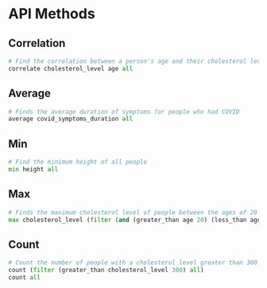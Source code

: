 # API Methods

## Correlation
```py
# Find the correlation between a person's age and their cholesterol level
correlate cholesterol_level age all
```

## Average
```py
# Finds the average duration of symptoms for people who had COVID 
average covid_symptoms_duration all
```

## Min
```py
# Find the minimum height of all people
min height all
```

## Max
```py
# Finds the maximum cholesterol level of people between the ages of 20 and 30
max cholesterol_level (filter (and (greater_than age 20) (less_than age 30)) all)
```

## Count
```py
# Count the number of people with a cholesterol level greater than 300
count (filter (greater_than cholesterol_level 300) all)
count all
```
